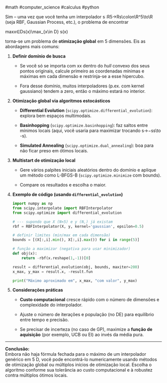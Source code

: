 #math #computer_science #calculus #python 

Sim – uma vez que você tenha um interpolador s ⁣:R5→Rs\colon\R^5\to\R (seja RBF, Gaussian Process, etc.), o problema de encontrar

max⁡x∈Ds(x)\max_{x\in D} s(x)

torna-se um problema de **otimização global** em 5 dimensões. Eis as abordagens mais comuns:

1. **Definir domínio de busca**
    
    - Se você só se importa com xx dentro do _hull_ convexo dos seus pontos originais, calcule primeiro as coordenadas mínimas e máximas em cada dimensão e restrinja-se a esse hipercubo.
        
    - Fora desse domínio, muitos interpoladores (p.ex. com kernel gaussiano) tendem a zero, então o máximo estará no interior.
        
2. **Otimização global via algoritmos estocásticos**
    
    - **Differential Evolution** (`scipy.optimize.differential_evolution`): explora bem espaços multimodais.
        
    - **Basinhopping** (`scipy.optimize.basinhopping`): faz saltos entre mínimos locais (aqui, você usaria para maximizar trocando s→−ss\to -s).
        
    - **Simulated Annealing** (`scipy.optimize.dual_annealing`): boa para não ficar preso em ótimos locais.
        
3. **Multistart de otimização local**
    
    - Gere vários palpites iniciais aleatórios dentro do domínio e aplique um método como L-BFGS-B (`scipy.optimize.minimize` com bounds).
        
    - Compare os resultados e escolha o maior.
        
4. **Exemplo de código (usando `differential_evolution`)**
    
    ```python
    import numpy as np
    from scipy.interpolate import RBFInterpolator
    from scipy.optimize import differential_evolution
    
    # --- supondo que X (N×5) e y (N,) já existam
    rbf = RBFInterpolator(X, y, kernel='gaussian', epsilon=0.5)
    
    # definir limites (min/max em cada dimensão)
    bounds = [(X[:,i].min(), X[:,i].max()) for i in range(5)]
    
    # função a maximizar (negativa para usar minimizador)
    def obj(x):
        return -rbf(x.reshape(1,-1))[0]
    
    result = differential_evolution(obj, bounds, maxiter=200)
    x_max, y_max = result.x, -result.fun
    
    print("Máximo aproximado em", x_max, "com valor", y_max)
    ```
    
5. **Considerações práticas**
    
    - **Custo computacional** cresce rápido com o número de dimensões e complexidade do interpolador.
        
    - Ajuste o número de iterações e população (no DE) para equilíbrio entre tempo e precisão.
        
    - Se precisar de incerteza (no caso de GP), maximize a **função de aquisição** (por exemplo, UCB ou EI) ao invés da média pura.
        

---

**Conclusão:**  
Embora não haja fórmula fechada para o máximo de um interpolador genérico em 5 D, você pode encontrá-lo numericamente usando métodos de otimização global ou múltiplos inícios de otimização local. Escolha o algoritmo conforme sua tolerância ao custo computacional e à robustez contra múltiplos ótimos locais.